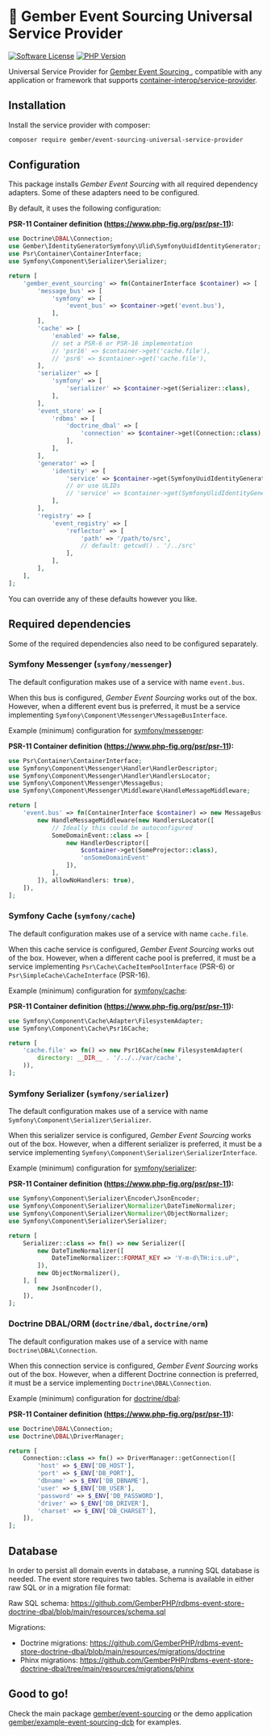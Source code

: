 # 🫚 Gember Event Sourcing Universal Service Provider
[![Software License](https://img.shields.io/badge/license-MIT-brightgreen.svg?style=flat)](LICENSE)
[![PHP Version](https://img.shields.io/badge/php-%5E8.3-8892BF.svg?style=flat)](http://www.php.net)

Universal Service Provider for [Gember Event Sourcing ](https://github.com/GemberPHP/event-sourcing), compatible with any application or framework that supports [container-interop/service-provider](https://github.com/container-interop/service-provider).

## Installation
Install the service provider with composer:

```bash
composer require gember/event-sourcing-universal-service-provider
```

## Configuration
This package installs _Gember Event Sourcing_ with all required dependency adapters. 
Some of these adapters need to be configured. 

By default, it uses the following configuration:

**PSR-11 Container definition (https://www.php-fig.org/psr/psr-11):**
```php
use Doctrine\DBAL\Connection;
use Gember\IdentityGeneratorSymfony\Ulid\SymfonyUuidIdentityGenerator;
use Psr\Container\ContainerInterface;
use Symfony\Component\Serializer\Serializer;

return [
    'gember_event_sourcing' => fn(ContainerInterface $container) => [
        'message_bus' => [
            'symfony' => [
                'event_bus' => $container->get('event.bus'),
            ],
        ],
        'cache' => [
            'enabled' => false,
            // set a PSR-6 or PSR-16 implementation
            // 'psr16' => $container->get('cache.file'),
            // 'psr6' => $container->get('cache.file'),
        ],
        'serializer' => [
            'symfony' => [
                'serializer' => $container->get(Serializer::class),
            ],
        ],
        'event_store' => [
            'rdbms' => [
                'doctrine_dbal' => [
                    'connection' => $container->get(Connection::class),
                ],
            ],
        ],
        'generator' => [
            'identity' => [
                'service' => $container->get(SymfonyUuidIdentityGenerator::class),
                // or use ULIDs
                // 'service' => $container->get(SymfonyUlidIdentityGenerator::class),
            ],
        ],
        'registry' => [
            'event_registry' => [
                'reflector' => [
                    'path' => '/path/to/src',
                    // default: getcwd() . '/../src'
                ],
            ],
        ],
    ],
];
```

You can override any of these defaults however you like.

## Required dependencies

Some of the required dependencies also need to be configured separately.

### Symfony Messenger (`symfony/messenger`)
The default configuration makes use of a service with name `event.bus`.

When this bus is configured, _Gember Event Sourcing_ works out of the box.
However, when a different event bus is preferred, it must be a service implementing `Symfony\Component\Messenger\MessageBusInterface`.

Example (minimum) configuration for [symfony/messenger](https://github.com/symfony/messenger):

**PSR-11 Container definition (https://www.php-fig.org/psr/psr-11):**
```php
use Psr\Container\ContainerInterface;
use Symfony\Component\Messenger\Handler\HandlerDescriptor;
use Symfony\Component\Messenger\Handler\HandlersLocator;
use Symfony\Component\Messenger\MessageBus;
use Symfony\Component\Messenger\Middleware\HandleMessageMiddleware;

return [
    'event.bus' => fn(ContainerInterface $container) => new MessageBus([
        new HandleMessageMiddleware(new HandlersLocator([
            // Ideally this could be autoconfigured
            SomeDomainEvent::class => [
                new HandlerDescriptor([
                    $container->get(SomeProjector::class), 
                    'onSomeDomainEvent'
                ]),
            ],
        ]), allowNoHandlers: true),
    ]),
];
```

### Symfony Cache (`symfony/cache`)
The default configuration makes use of a service with name `cache.file`.

When this cache service is configured, _Gember Event Sourcing_ works out of the box.
However, when a different cache pool is preferred, it must be a service implementing `Psr\Cache\CacheItemPoolInterface` (PSR-6) or `Psr\SimpleCache\CacheInterface` (PSR-16).

Example (minimum) configuration for [symfony/cache](https://github.com/symfony/cache):

**PSR-11 Container definition (https://www.php-fig.org/psr/psr-11):**
```php
use Symfony\Component\Cache\Adapter\FilesystemAdapter;
use Symfony\Component\Cache\Psr16Cache;

return [
    'cache.file' => fn() => new Psr16Cache(new FilesystemAdapter(
        directory: __DIR__ . '/../../var/cache',
    )),
];
```

### Symfony Serializer (`symfony/serializer`)
The default configuration makes use of a service with name `Symfony\Component\Serializer\Serializer`.

When this serializer service is configured, _Gember Event Sourcing_ works out of the box.
However, when a different serializer is preferred, it must be a service implementing `Symfony\Component\Serializer\SerializerInterface`.

Example (minimum) configuration for [symfony/serializer](https://github.com/symfony/serializer):

**PSR-11 Container definition (https://www.php-fig.org/psr/psr-11):**
```php
use Symfony\Component\Serializer\Encoder\JsonEncoder;
use Symfony\Component\Serializer\Normalizer\DateTimeNormalizer;
use Symfony\Component\Serializer\Normalizer\ObjectNormalizer;
use Symfony\Component\Serializer\Serializer;

return [
    Serializer::class => fn() => new Serializer([
        new DateTimeNormalizer([
            DateTimeNormalizer::FORMAT_KEY => 'Y-m-d\TH:i:s.uP',
        ]),
        new ObjectNormalizer(),
    ], [
        new JsonEncoder(),
    ]),
];
```

### Doctrine DBAL/ORM (`doctrine/dbal`, `doctrine/orm`)
The default configuration makes use of a service with name `Doctrine\DBAL\Connection`.

When this connection service is configured, _Gember Event Sourcing_ works out of the box.
However, when a different Doctrine connection is preferred, it must be a service implementing `Doctrine\DBAL\Connection`.

Example (minimum) configuration for [doctrine/dbal](https://github.com/doctrine/dbal):

**PSR-11 Container definition (https://www.php-fig.org/psr/psr-11):**
```php
use Doctrine\DBAL\Connection;
use Doctrine\DBAL\DriverManager;

return [
    Connection::class => fn() => DriverManager::getConnection([
        'host' => $_ENV['DB_HOST'],
        'port' => $_ENV['DB_PORT'],
        'dbname' => $_ENV['DB_DBNAME'],
        'user' => $_ENV['DB_USER'],
        'password' => $_ENV['DB_PASSWORD'],
        'driver' => $_ENV['DB_DRIVER'],
        'charset' => $_ENV['DB_CHARSET'],
    ]),
];
```

## Database
In order to persist all domain events in database, a running SQL database is needed.
The event store requires two tables. Schema is available in either raw SQL or in a migration file format:

Raw SQL schema: https://github.com/GemberPHP/rdbms-event-store-doctrine-dbal/blob/main/resources/schema.sql

Migrations:
- Doctrine migrations: https://github.com/GemberPHP/rdbms-event-store-doctrine-dbal/blob/main/resources/migrations/doctrine
- Phinx migrations: https://github.com/GemberPHP/rdbms-event-store-doctrine-dbal/tree/main/resources/migrations/phinx

## Good to go!
Check the main package [gember/event-sourcing](https://github.com/GemberPHP/event-sourcing) or
the demo application [gember/example-event-sourcing-dcb](https://github.com/GemberPHP/example-event-sourcing-dcb) for examples.